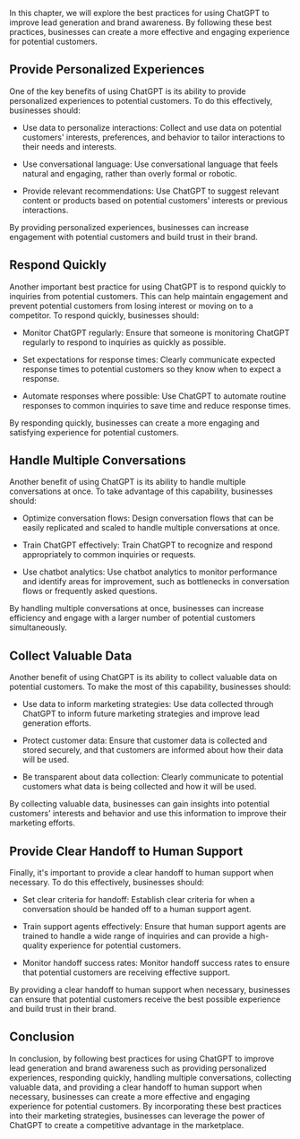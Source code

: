 

In this chapter, we will explore the best practices for using ChatGPT to improve lead generation and brand awareness. By following these best practices, businesses can create a more effective and engaging experience for potential customers.

Provide Personalized Experiences
--------------------------------

One of the key benefits of using ChatGPT is its ability to provide personalized experiences to potential customers. To do this effectively, businesses should:

* Use data to personalize interactions: Collect and use data on potential customers' interests, preferences, and behavior to tailor interactions to their needs and interests.

* Use conversational language: Use conversational language that feels natural and engaging, rather than overly formal or robotic.

* Provide relevant recommendations: Use ChatGPT to suggest relevant content or products based on potential customers' interests or previous interactions.

By providing personalized experiences, businesses can increase engagement with potential customers and build trust in their brand.

Respond Quickly
---------------

Another important best practice for using ChatGPT is to respond quickly to inquiries from potential customers. This can help maintain engagement and prevent potential customers from losing interest or moving on to a competitor. To respond quickly, businesses should:

* Monitor ChatGPT regularly: Ensure that someone is monitoring ChatGPT regularly to respond to inquiries as quickly as possible.

* Set expectations for response times: Clearly communicate expected response times to potential customers so they know when to expect a response.

* Automate responses where possible: Use ChatGPT to automate routine responses to common inquiries to save time and reduce response times.

By responding quickly, businesses can create a more engaging and satisfying experience for potential customers.

Handle Multiple Conversations
-----------------------------

Another benefit of using ChatGPT is its ability to handle multiple conversations at once. To take advantage of this capability, businesses should:

* Optimize conversation flows: Design conversation flows that can be easily replicated and scaled to handle multiple conversations at once.

* Train ChatGPT effectively: Train ChatGPT to recognize and respond appropriately to common inquiries or requests.

* Use chatbot analytics: Use chatbot analytics to monitor performance and identify areas for improvement, such as bottlenecks in conversation flows or frequently asked questions.

By handling multiple conversations at once, businesses can increase efficiency and engage with a larger number of potential customers simultaneously.

Collect Valuable Data
---------------------

Another benefit of using ChatGPT is its ability to collect valuable data on potential customers. To make the most of this capability, businesses should:

* Use data to inform marketing strategies: Use data collected through ChatGPT to inform future marketing strategies and improve lead generation efforts.

* Protect customer data: Ensure that customer data is collected and stored securely, and that customers are informed about how their data will be used.

* Be transparent about data collection: Clearly communicate to potential customers what data is being collected and how it will be used.

By collecting valuable data, businesses can gain insights into potential customers' interests and behavior and use this information to improve their marketing efforts.

Provide Clear Handoff to Human Support
--------------------------------------

Finally, it's important to provide a clear handoff to human support when necessary. To do this effectively, businesses should:

* Set clear criteria for handoff: Establish clear criteria for when a conversation should be handed off to a human support agent.

* Train support agents effectively: Ensure that human support agents are trained to handle a wide range of inquiries and can provide a high-quality experience for potential customers.

* Monitor handoff success rates: Monitor handoff success rates to ensure that potential customers are receiving effective support.

By providing a clear handoff to human support when necessary, businesses can ensure that potential customers receive the best possible experience and build trust in their brand.

Conclusion
----------

In conclusion, by following best practices for using ChatGPT to improve lead generation and brand awareness such as providing personalized experiences, responding quickly, handling multiple conversations, collecting valuable data, and providing a clear handoff to human support when necessary, businesses can create a more effective and engaging experience for potential customers. By incorporating these best practices into their marketing strategies, businesses can leverage the power of ChatGPT to create a competitive advantage in the marketplace.
